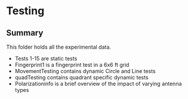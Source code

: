 # Testing
## Summary
This folder holds all the experimental data. 
- Tests 1-15 are static tests
- Fingerprint1 is a fingerprint test in a 6x6 ft grid
- MovementTesting contains dynamic Circle and Line tests 
- quadTesting contains quadrant specific dynamic tests
- Polarizationinfo is a brief overview of the impact of varying antenna types